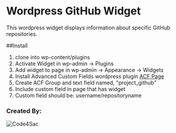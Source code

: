 # Wordpress GitHub Widget
This wordpress widget displays information about specific GitHub repositories.

##Install
1. clone into wp-content/plugins
2. Activate Widget in wp-admin -> Plugins
3. Add widget to page in wp-admin -> Appearance -> Widgets
4. Install Advanced Custom Fields wordpress plugin [ACF Page](http://wordpress.org/plugins/advanced-custom-fields/)
5. Create ACF Group and text field named, "project_github"
6. Include custom field in page that has widget
7. Custom field should be: username/repositoryname

### Created By:
![Code4Sac](http://code4sac.org/coders/wp-content/uploads/cfs_black-e1377505352342.png "Code4Sac")

